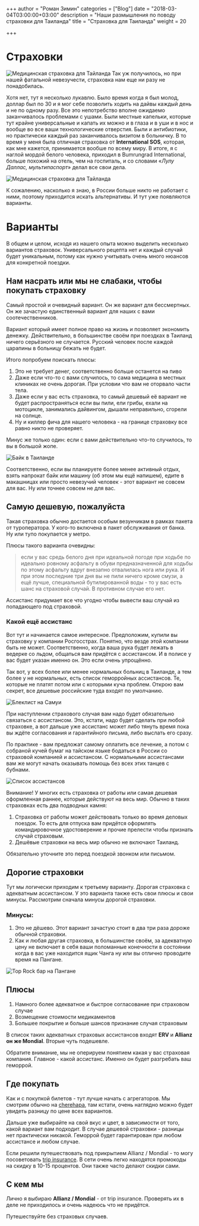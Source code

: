 +++
author = "Роман Зимин"
categories = ["Blog"]
date = "2018-03-04T03:00:00+03:00"
description = "Наши размышления по поводу страховки для Таиланда"
title = "Страховка для Таиланда"
weight = 20

+++
# Страховки

![Медицинская страховка для Тайланда](/images/insurance_1.jpg)
Так уж получилось, но при нашей фатальной невезучести, страховка нам еще ни разу не понадобилась.

Хотя нет, тут я несколько лукавлю. Было время когда я был молод, доллар был по 30 и я мог себе позволить ходить на дайвы каждый день и не по одному разу. Все это непотребство вполне ожидаемо заканчивалось проблемами с ушами. Были местные капельки, которые тут крайне универсальные и капать их можно и в глаза и в уши и в нос и вообще во все ваши технологические отверстия. Были и антибиотики, но практически каждый раз заканчивалось визитом в больничку. В то время у меня была отличная страховка от **International SOS**, которая, как мне кажется, принимается вообше по всему миру. В итоге, я с наглой мордой белого человека, приходил в Bumrungrad International, больше похожий на отель, чем на госпиталь, и со словами «_Лулу Даллас, мультипаспорт_» делал все свои дела.

![Медицинская страховка для Тайланда](/images/international_sos.jpg)

К сожалению, насколько я знаю, в России больше никто не работает с ними, поэтому приходится искать альтернативы. И тут уже появляются варианты.

# Варианты

В общем и целом, исходя из нашего опыта можно выделить несколько вариантов страховок. Универсального рецепта нет и каждый случай будет уникальным, потому как нужно учитывать очень много нюансов для конкретной поездки.

## Нам насрать или мы не слабаки, чтобы покупать страховку

Самый простой и очевидный вариант. Он же вариант для бессмертных. Он же зачастую единственный вариант для наших с вами соотечественников.

Вариант который имеет полное право на жизнь и позволяет экономить денежку. Действительно, в большинстве своём при поездках в Таиланд ничего серьёзного не случается. Русский человек после каждой царапины в больницу бежать не будет.

Итого попробуем поискать плюсы:

1. Это не требует денег, соответственно больше останется на пиво
2. Даже если что-то с вами случилось, то сама медицина в местных клиниках не очень дорогая. При условии что вам не оторвало части тела.
3. Даже если у вас есть страховка, то самый дешевый её вариант не будет распространяться если вы пили, ели грибы, ехали на мотоцикле, занимались дайвингом, дышали неправильно, сгорели на солнце.
4. Ну и киллер фича для нашего человека - на границе страховку все равно никто не проверяет.

Минус же только один: если с вами действительно что-то случилось, то вы в большой жопе.

![Байк в Таиланде](/images/motogp-bike-crash.jpg)

Соответственно, если вы планируете более менее активный отдых, взять напрокат байк или машину (об этом мы ещё напишем), едите в макашницах или просто невезучий человек - этот вариант не совсем для вас. Ну или точнее совсем не для вас.

## Самую дешевую, пожалуйста

Такая страховка обычно достается особым везунчикам в рамках пакета от туроператора. У кого-то включена в пакет обслуживания от банка. Ну или тупо покупается у метро.

Плюсы такого варианта очевидны:

> если у вас средь белого дня при идеальной погоде при ходьбе по идеально ровному асфальту в обуви предназначенной для ходьбы по этому асфальту вдруг внезапно отвалилась нога или рука. И при этом последние три дня вы не пили ничего кроме смузи, а ещё лучше, специальной бутилированной воды - то у вас есть шанс на страховой случай. В противном случае его нет.

Ассистанс придумает все что угодно чтобы вывести ваш случай из попадающего под страховой.

### Какой ещё ассистанс

Вот тут и начинается самое интересное. Предположим, купили вы страховку у компании Росгосстрах. Понятно, что везде этой компании быть не может. Соответственно, когда ваша рука будет лежать в ведерке со льдом, общаться вам придётся с ассистансом. И в полисе у вас будет указан именно он. Это если очень упрощённо.

Так вот, у всех более или менее нормальных больниц в Таиланде, а тем более у не нормальных, есть список геморройных ассистансов. Те, которые не платят потом или с которыми куча проблем. Открою вам секрет, все дешевые российские туда входят по умолчанию.

![Блеклист на Самуи](/images/samui-blacklist.jpg)

При наступлении страхового случая вам надо будет обязательно связаться с ассистансом. Это, кстати, надо будет сделать при любой страховке, а вот дальше уже ассистанс может либо тянуть время пока вы ждёте согласования и гарантийного письма, либо выслать его сразу.

По практике - вам предложат самому оплатить все лечение, а потом с собраной кучей бумаг на тайском языке бодаться в России со страховой компанией и ассистансом. С нормальными ассистансами вам же могут начать оказывать помощь без всех этих танцев с бубнами.

![Список ассистансов](/images/assitance-list.jpg)

<span class="highlight">Внимание! У многих есть страховка от работы или самая дешевая оформленная раннее, которые действуют на весь мир. Обычно в таких страховках есть два подводных камня:</span>

1. Страховка от работы может действовать только во время деловых поездок. То есть для отпуска вам придётся оформлять командировочное удостоверение и прочие прелести чтобы признать случай страховым.
2. Дешёвые страховки на весь мир обычно не включают Таиланд.

Обязательно уточните это перед поездкой звонком или письмом.

## Дорогие страховки

Тут мы логически приходим к третьему варианту. Дорогая страховка с адекватным ассистансом. У это варианта также есть свои плюсы и свои минусы. Рассмотрим сначала минусы дорогой страховки.

### Минусы:

1. Это не дёшево. Этот вариант зачастую стоит в два три раза дороже обычной страховки.
2. Как и любая другая страховка, в большинстве своём, за адекватную цену не включает в себя ваши поломанные конечности в состоянии когда в вас уже находится ящик Чанга ну или вы отлично проводите время на Пангане.

![Top Rock бар на Пангане](/images/toprock-bar-phangan.jpg)

## Плюсы

1. Намного более адекватное и быстрое согласование при страховом случае
2. Возмещение стоимости медикаментов
3. Большее покрытие и больше шансов признание случая страховым

В список таких адекватных страховых ассистансов входят **ERV** и **Allianz он же Mondial**. Вторые чуть подешевле.

Обратите внимание, мы не оперируем понятием какая у вас страховая компания. Главное - какой ассистанс. Именно он будет разгребать ваш геморрой.

## Где покупать

Как и с покупкой билетов - тут лучше начать с агрегаторов. Мы смотрим обычно на [cherehapa](http://cherehapa.ru/), там кстати, очень наглядно можно будет увидеть разницу по цене всех вариантов.

Дальше уже выбирайте на свой вкус и цвет, в зависимости от того, какой вариант вам подходит. В случае дешевой страховки - разницы нет практически никакой. Геморрой будет гарантирован при любом ассистансе и любом случае.

Если решили путешествовать под прикрытием Allianz / Mondial - то могу посоветовать [trip insurance](http://tripinsurance.ru). В сети очень легко находятся промокоды на скидку в 10-15 процентов. Они также часто делают скидки сами.

## С кем мы

Лично я выбираю **Allianz / Mondial** - от trip insurance. Проверять их в деле не приходилось и очень  надеюсь что не придётся.

Путешествуйте без страховых случаев.